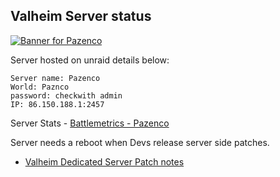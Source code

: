 ## Valheim Server status

[![Banner for Pazenco](https://cdn.battlemetrics.com/b/horizontal500x80px/10205744.png?foreground=%23EEEEEE&background=%23222222&lines=%23333333&linkColor=%231185ec&chartColor=%23FF0700)](https://www.battlemetrics.com/servers/valheim/10205744)

Server hosted on unraid details below:
```
Server name: Pazenco
World: Paznco
password: checkwith admin
IP: 86.150.188.1:2457
```
Server Stats - [Battlemetrics - Pazenco](https://www.battlemetrics.com/servers/valheim/10205744)

Server needs a reboot when Devs release server side patches.

- [Valheim Dedicated Server Patch notes](https://steamdb.info/app/896660/patchnotes/)



